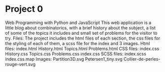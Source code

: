 # Project 0
Web Programming with Python and JavaScript
This web application is a little blog about combinatorics, with a brief history about the subject, a list of some of the topics it includes and small set of problems for the visitor to try.
Files:
The project includes the html files of each section, the css files for the styling of each of them, a scss file for the index and 3 images.
Html files:
  index.html 
  History.html
  Topics.html
  Problems.html
CSS files:
  index.css
  History.css
  Topics.css
  Problems.css
  index.css
SCSS files:
  index.scss
  index.css.map
Images:
  Partition3D.svg
  Petersen1_tiny.svg
  Collier-de-perles-rouge-vert.svg